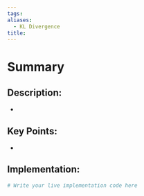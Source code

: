 ```yaml
---
tags: 
aliases:
  - KL Divergence
title:
---
```

# Summary



## Description:
- 

## Key Points:
- 

## Implementation:
```python
# Write your live implementation code here
```
